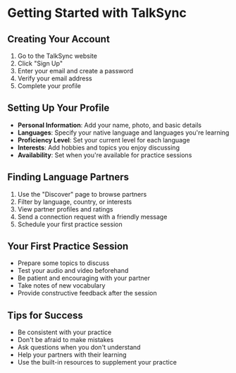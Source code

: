 # Getting Started with TalkSync

## Creating Your Account
1. Go to the TalkSync website
2. Click "Sign Up" 
3. Enter your email and create a password
4. Verify your email address
5. Complete your profile

## Setting Up Your Profile
- **Personal Information**: Add your name, photo, and basic details
- **Languages**: Specify your native language and languages you're learning
- **Proficiency Level**: Set your current level for each language
- **Interests**: Add hobbies and topics you enjoy discussing
- **Availability**: Set when you're available for practice sessions

## Finding Language Partners
1. Use the "Discover" page to browse partners
2. Filter by language, country, or interests
3. View partner profiles and ratings
4. Send a connection request with a friendly message
5. Schedule your first practice session

## Your First Practice Session
- Prepare some topics to discuss
- Test your audio and video beforehand
- Be patient and encouraging with your partner
- Take notes of new vocabulary
- Provide constructive feedback after the session

## Tips for Success
- Be consistent with your practice
- Don't be afraid to make mistakes
- Ask questions when you don't understand
- Help your partners with their learning
- Use the built-in resources to supplement your practice